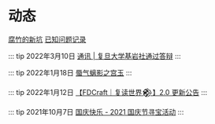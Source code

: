 # 动态

[腐竹的新坑](/news/holes) [已知问题记录](/news/bugs)

::: tip 2022年3月10日
[通讯 | 复旦大学基岩社通过答辩](/news/posts/2022030901)
:::

::: tip 2022年1月18日
[蜃气螭影之宫玉](/news/posts/2022011801)
:::

::: tip 2022年1月12日
[【FDCraft｜复读世界𒆙】2.0 更新公告](/news/posts/2022011201)
:::

::: tip 2021年10月7日
[国庆快乐 - 2021 国庆节寻宝活动](/news/posts/2021100701)
:::
